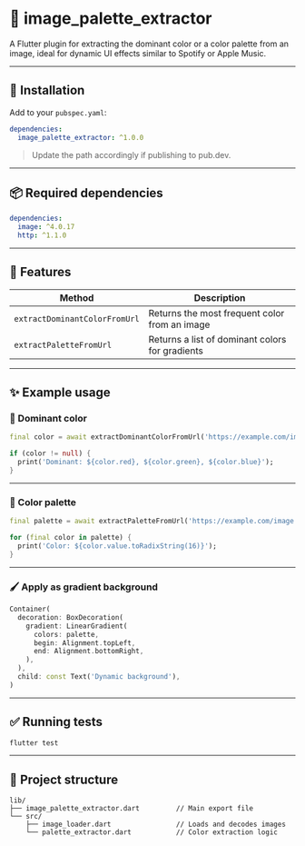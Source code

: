 # 🎨 image_palette_extractor
A Flutter plugin for extracting the dominant color or a color palette from an image, ideal for dynamic UI effects similar to Spotify or Apple Music.

---
## 🚀 Installation
Add to your `pubspec.yaml`:

```yaml
dependencies:
  image_palette_extractor: ^1.0.0
```
> Update the path accordingly if publishing to pub.dev.

---
## 📦 Required dependencies
```yaml
dependencies:
  image: ^4.0.17
  http: ^1.1.0
```

---
## 🧠 Features
| Method                          | Description                                      |
|---------------------------------|--------------------------------------------------|
| `extractDominantColorFromUrl`   | Returns the most frequent color from an image   |
| `extractPaletteFromUrl`         | Returns a list of dominant colors for gradients |

---
## ✨ Example usage

### 🎯 Dominant color
```dart
final color = await extractDominantColorFromUrl('https://example.com/image.jpg');

if (color != null) {
  print('Dominant: ${color.red}, ${color.green}, ${color.blue}');
}
```

---
### 🎨 Color palette
```dart
final palette = await extractPaletteFromUrl('https://example.com/image.jpg', count: 3);

for (final color in palette) {
  print('Color: ${color.value.toRadixString(16)}');
}
```

---
### 🖌️ Apply as gradient background
```dart
Container(
  decoration: BoxDecoration(
    gradient: LinearGradient(
      colors: palette,
      begin: Alignment.topLeft,
      end: Alignment.bottomRight,
    ),
  ),
  child: const Text('Dynamic background'),
)
```

---
## ✅ Running tests
```bash
flutter test
```

---
## 📁 Project structure
```
lib/
├── image_palette_extractor.dart         // Main export file
└── src/
    ├── image_loader.dart                // Loads and decodes images
    └── palette_extractor.dart           // Color extraction logic
```